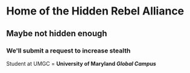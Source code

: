 # Home of the Hidden Rebel Alliance

## Maybe not hidden enough

### We'll submit a request to increase stealth

Student at UMGC = **University of Maryland *Global Campus***
